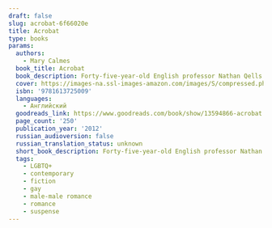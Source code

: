 ```yaml
---
draft: false
slug: acrobat-6f66020e
title: Acrobat
type: books
params:
  authors:
    - Mary Calmes
  book_title: Acrobat
  book_description: Forty-five-year-old English professor Nathan Qells is very good at making people feel important. What he’s not very good at is sticking around afterward. He’s a nice guy; he just doesn’t feel things the way other people do. So even after all the time he’s spent taking care of Michael, the kid across the hall, he doesn’t realize that Michael’s mob muscle uncle and guardian, Andreo Fiore, has slowly been falling in love with him.Dreo has bigger problems than getting Nate to see him as a potential partner. He’s raising his nephew, trying to leave his unsavory job, and starting his own business, a process made infinitely more difficult when a series of hits takes out some key underworld players. Still, Dreo is determined to build a life he can be proud of—a life with Nate as a cornerstone. A life that is starting to look like exactly what Nate has been looking for. Unfortunately for Dreo—and for Nate—the last hits were just part of a major reorganization, and Dreo’s obvious love for Nate has made him a target too.
  cover: https://images-na.ssl-images-amazon.com/images/S/compressed.photo.goodreads.com/books/1334035355i/13594866.jpg
  isbn: '9781613725009'
  languages:
    - Английский
  goodreads_link: https://www.goodreads.com/book/show/13594866-acrobat
  page_count: '250'
  publication_year: '2012'
  russian_audioversion: false
  russian_translation_status: unknown
  short_book_description: Forty-five-year-old English professor Nathan Qells is very good at making people feel important. What he’s not very good at is sticking around afterward.
  tags:
    - LGBTQ+
    - contemporary
    - fiction
    - gay
    - male-male romance
    - romance
    - suspense
---
```

